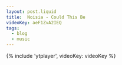 ```yaml
---
layout: post.liquid
title:  Noisia - Could This Be
videoKey: aeF1ZvA2IEQ
tags:
  - blog
  - music
---
```


{% include 'ytplayer', videoKey: videoKey %}
